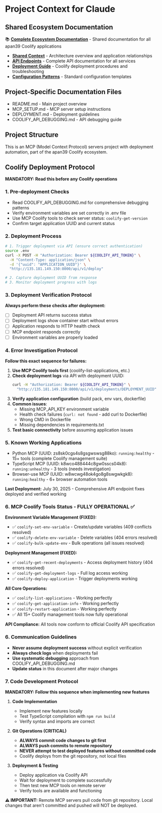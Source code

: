 # Project Context for Claude

## Shared Ecosystem Documentation
📚 **[Complete Ecosystem Documentation](docs/README.md)** - Shared documentation for all apan39 Coolify applications

- **[Shared Context](docs/SHARED_CONTEXT.md)** - Architecture overview and application relationships
- **[API Endpoints](docs/API_ENDPOINTS.md)** - Complete API documentation for all services  
- **[Deployment Guide](docs/DEPLOYMENT_GUIDE.md)** - Coolify deployment procedures and troubleshooting
- **[Configuration Patterns](docs/COOLIFY_CONFIG.md)** - Standard configuration templates

## Project-Specific Documentation Files
- README.md - Main project overview
- MCP_SETUP.md - MCP server setup instructions  
- DEPLOYMENT.md - Deployment guidelines
- COOLIFY_API_DEBUGGING.md - API debugging guide

## Project Structure
This is an MCP (Model Context Protocol) servers project with deployment automation, part of the apan39 Coolify ecosystem.

## Coolify Deployment Protocol

**MANDATORY: Read this before any Coolify operations**

### 1. Pre-deployment Checks
- Read COOLIFY_API_DEBUGGING.md for comprehensive debugging patterns
- Verify environment variables are set correctly in .env file
- Use MCP Coolify tools to check server status: `coolify-get-version`
- Confirm target application UUID and current status

### 2. Deployment Process
```bash
# 1. Trigger deployment via API (ensure correct authentication)
source .env
curl -X POST -H "Authorization: Bearer ${COOLIFY_API_TOKEN}" \
  -H "Content-Type: application/json" \
  -d '{"uuid": "APPLICATION_UUID"}' \
  "http://135.181.149.150:8000/api/v1/deploy"

# 2. Capture deployment UUID from response
# 3. Monitor deployment progress with logs
```

### 3. Deployment Verification Protocol
**Always perform these checks after deployment:**
- [ ] Deployment API returns success status  
- [ ] Deployment logs show container start without errors
- [ ] Application responds to HTTP health check
- [ ] MCP endpoint responds correctly
- [ ] Environment variables are properly loaded

### 4. Error Investigation Protocol  
**Follow this exact sequence for failures:**
1. **Use MCP Coolify tools first** (coolify-list-applications, etc.)
2. **Check deployment logs** via API with deployment UUID:
   ```bash
   curl -H "Authorization: Bearer ${COOLIFY_API_TOKEN}" \
     "http://135.181.149.150:8000/api/v1/deployments/DEPLOYMENT_UUID"
   ```
3. **Verify application configuration** (build pack, env vars, dockerfile)
4. **Common issues**: 
   - Missing MCP_API_KEY environment variable
   - Health check failures (`curl: not found` - add curl to Dockerfile)
   - Wrong CMD in Dockerfile
   - Missing dependencies in requirements.txt
5. **Test basic connectivity** before assuming application issues

### 5. Known Working Applications
- Python MCP (UUID: zs8sk0cgs4s8gsgwswsg88ko): `running:healthy` - 15+ tools (complete Coolify management suite)
- TypeScript MCP (UUID: k8wco488444c8gw0sscs04k8): `running:unhealthy` - 3 tools (needs investigation)
- Browser-use MCP (UUID: w8wcwg48ok4go8g8swgwkgk8): `running:healthy` - 6+ browser automation tools

**Last Deployment:** July 30, 2025 - Comprehensive API endpoint fixes deployed and verified working

### 6. MCP Coolify Tools Status - FULLY OPERATIONAL ✅

**Environment Variable Management (FIXED):**
- ✅ `coolify-set-env-variable` - Create/update variables (409 conflicts resolved)  
- ✅ `coolify-delete-env-variable` - Delete variables (404 errors resolved)
- ✅ `coolify-bulk-update-env` - Bulk operations (all issues resolved)

**Deployment Management (FIXED):**
- ✅ `coolify-get-recent-deployments` - Access deployment history (404 errors resolved)
- ✅ `coolify-get-deployment-logs` - Full log access working
- ✅ `coolify-deploy-application` - Trigger deployments working

**All Core Operations:**
- ✅ `coolify-list-applications` - Working perfectly
- ✅ `coolify-get-application-info` - Working perfectly  
- ✅ `coolify-restart-application` - Working perfectly
- ✅ All 15+ Coolify management tools now fully operational

**API Compliance:** All tools now conform to official Coolify API specification

### 6. Communication Guidelines
- **Never assume deployment success** without explicit verification
- **Always check logs** when deployments fail
- **Use systematic debugging** approach from COOLIFY_API_DEBUGGING.md
- **Update status** in this document after major changes

### 7. Code Development Protocol
**MANDATORY: Follow this sequence when implementing new features**

1. **Code Implementation**
   - Implement new features locally
   - Test TypeScript compilation with `npm run build`
   - Verify syntax and imports are correct

2. **Git Operations (CRITICAL)**
   - **ALWAYS commit code changes to git first**
   - **ALWAYS push commits to remote repository**
   - **NEVER attempt to test deployed features without committed code**
   - Coolify deploys from the git repository, not local files

3. **Deployment & Testing**
   - Deploy application via Coolify API
   - Wait for deployment to complete successfully
   - Then test new MCP tools on remote server
   - Verify tools are available and functioning

**⚠️ IMPORTANT:** Remote MCP servers pull code from git repository. Local changes that aren't committed and pushed will NOT be deployed.